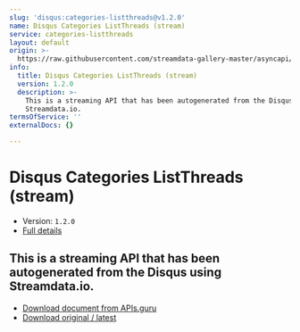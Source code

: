 ```yaml
---
slug: 'disqus:categories-listthreads@v1.2.0'
name: Disqus Categories ListThreads (stream)
service: categories-listthreads
layout: default
origin: >-
  https://raw.githubusercontent.com/streamdata-gallery-master/asyncapi/master/_listings/disqus/disqus-categories-listthreads-stream-async.md
info:
  title: Disqus Categories ListThreads (stream)
  version: 1.2.0
  description: >-
    This is a streaming API that has been autogenerated from the Disqus using
    Streamdata.io.
termsOfService: ''
externalDocs: {}

---
```

# Disqus Categories ListThreads (stream)

* Version: `1.2.0`
* [Full details](../html/disqus:categories-listthreads@v1.2.0.html)




## This is a streaming API that has been autogenerated from the Disqus using Streamdata.io.



* [Download document from APIs.guru](https://raw.githubusercontent.com/APIs-guru/asyncapi-directory/master/docs/APIs/disqus%3Acategories-listthreads%40v1.2.0.yaml)
* [Download original / latest](https://raw.githubusercontent.com/streamdata-gallery-master/asyncapi/master/_listings/disqus/disqus-categories-listthreads-stream-async.md)

<script type="application/ld+json">
{
  "@context": "http://schema.org/",
  "@type": "WebAPI",
  "description": "This is a streaming API that has been autogenerated from the Disqus using Streamdata.io.",
  "documentation": "",

  "name": "Disqus Categories ListThreads (stream)"
}
</script>
